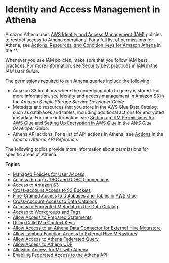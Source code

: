 # Identity and Access Management in Athena<a name="security-iam-athena"></a>

Amazon Athena uses [AWS Identity and Access Management \(IAM\)](https://docs.aws.amazon.com/IAM/latest/UserGuide/introduction.html) policies to restrict access to Athena operations\. For a full list of permissions for Athena, see [Actions, Resources, and Condition Keys for Amazon Athena](https://docs.aws.amazon.com/service-authorization/latest/reference/list_amazonathena.html) in the **\.

Whenever you use IAM policies, make sure that you follow IAM best practices\. For more information, see [Security best practices in IAM](https://docs.aws.amazon.com/IAM/latest/UserGuide/best-practices.html) in the *IAM User Guide*\.

The permissions required to run Athena queries include the following:
+ Amazon S3 locations where the underlying data to query is stored\. For more information, see [Identity and access management in Amazon S3](https://docs.aws.amazon.com/AmazonS3/latest/dev/s3-access-control.html) in the *Amazon Simple Storage Service Developer Guide*\.
+ Metadata and resources that you store in the AWS Glue Data Catalog, such as databases and tables, including additional actions for encrypted metadata\. For more information, see [Setting up IAM Permissions for AWS Glue](https://docs.aws.amazon.com/glue/latest/dg/getting-started-access.html) and [Setting Up Encryption in AWS Glue](https://docs.aws.amazon.com/glue/latest/dg/set-up-encryption.html) in the *AWS Glue Developer Guide*\.
+ Athena API actions\. For a list of API actions in Athena, see [Actions](https://docs.aws.amazon.com/athena/latest/APIReference/API_Operations.html) in the *Amazon Athena API Reference*\.

The following topics provide more information about permissions for specific areas of Athena\.

**Topics**
+ [Managed Policies for User Access](managed-policies.md)
+ [Access through JDBC and ODBC Connections](policy-actions.md)
+ [Access to Amazon S3](s3-permissions.md)
+ [Cross\-account Access to S3 Buckets](cross-account-permissions.md)
+ [Fine\-Grained Access to Databases and Tables in AWS Glue](fine-grained-access-to-glue-resources.md)
+ [Cross\-Account Access to Data Catalogs](security-iam-cross-account-glue-catalog-access.md)
+ [Access to Encrypted Metadata in the Data Catalog](access-encrypted-data-glue-data-catalog.md)
+ [Access to Workgroups and Tags](workgroups-access.md)
+ [Allow Access to Prepared Statements](security-iam-athena-prepared-statements.md)
+ [Using CalledVia Context Keys](security-iam-athena-calledvia.md)
+ [Allow Access to an Athena Data Connector for External Hive Metastore](hive-metastore-iam-access.md)
+ [Allow Lambda Function Access to External Hive Metastores](hive-metastore-iam-access-lambda.md)
+ [Allow Access to Athena Federated Query](federated-query-iam-access.md)
+ [Allow Access to Athena UDF](udf-iam-access.md)
+ [Allowing Access for ML with Athena](machine-learning-iam-access.md)
+ [Enabling Federated Access to the Athena API](access-federation-saml.md)